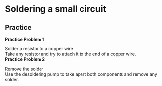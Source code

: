 # Soldering a small circuit

## Practice
**Practice Problem 1**

Solder a resistor to a copper wire<br/>Take any resistor and try to attach it to the end of a copper wire.
<br/>
**Practice Problem 2**

Remove the solder<br/>Use the desoldering pump to take apart both components and remove any solder.
